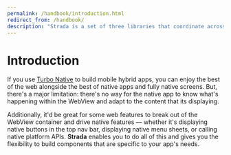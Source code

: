 ```yaml
---
permalink: /handbook/introduction.html
redirect_from: /handbook/
description: "Strada is a set of three libraries that coordinate across the web, iOS, and Android to solve limitations in hybrid mobile apps."
---
```


# Introduction

If you use <a href="https://turbo.hotwired.dev/handbook/native">Turbo Native</a> to build mobile hybrid apps, you can enjoy the best of the web alongside the best of native apps and fully native screens. But, there's a major limitation: there's no way for the native app to know what's happening within the WebView and adapt to the content that its displaying.

Additionally, it'd be great for some web features to break out of the WebView container and drive native features — whether it's displaying native buttons in the top nav bar, displaying native menu sheets, or calling native platform APIs. <strong>Strada</strong> enables you to do all of this and gives you the flexibility to build components that are specific to your app's needs.


